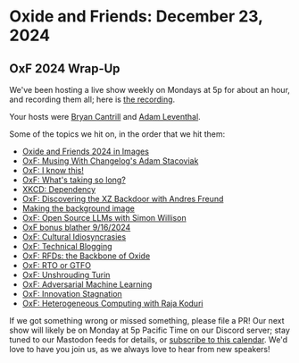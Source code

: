 # Oxide and Friends: December 23, 2024

## OxF 2024 Wrap-Up

We've been hosting a live show weekly on Mondays at 5p for about an hour,
and recording them all; here is
[the recording](https://youtu.be/mZd1KZuQ0gE).

Your hosts were
[Bryan Cantrill](https://bsky.app/profile/bcantrill.bsky.social) and
[Adam Leventhal](https://bsky.app/profile/ahl.bsky.social).

Some of the topics we hit on, in the order that we hit them:

- [Oxide and Friends 2024 in Images](https://ahl.dtrace.org/oxf-2024-in-images/)
- [OxF: Musing With Changelog's Adam Stacoviak](https://oxide-and-friends.transistor.fm/episodes/musing-with-changelogs-adam-stacoviak)
- [OxF: I know this!](https://share.transistor.fm/s/bc3d022c)
- [OxF: What's taking so long?](https://share.transistor.fm/s/a46ddac5)
- [XKCD: Dependency](https://xkcd.com/2347/)
- [OxF: Discovering the XZ Backdoor with Andres Freund](https://share.transistor.fm/s/e2538f7d)
- [Making the background image](https://bsky.app/profile/ahl.bsky.social/post/3lc6kp3m4uk2h)
- [OxF: Open Source LLMs with Simon Willison](https://oxide-and-friends.transistor.fm/episodes/open-source-llms-with-simon-willison)
- [OxF bonus blather 9/16/2024](https://youtu.be/GfGa-1tSST4)
- [OxF: Cultural Idiosyncrasies](https://youtu.be/d3yrCo6k4Jo)
- [OxF: Technical Blogging](https://oxide-and-friends.transistor.fm/episodes/technical-blogging)
- [OxF: RFDs: the Backbone of Oxide](https://oxide-and-friends.transistor.fm/episodes/rfds-the-backbone-of-oxide)
- [OxF: RTO or GTFO](https://oxide-and-friends.transistor.fm/episodes/rto-or-gfto)
- [OxF: Unshrouding Turin](https://oxide-and-friends.transistor.fm/episodes/unshrouding-turin-or-benvenuto-a-torino)
- [OxF: Adversarial Machine Learning](https://oxide-and-friends.transistor.fm/episodes/adversarial-machine-learning)
- [OxF: Innovation Stagnation](https://oxide-and-friends.transistor.fm/episodes/innovation-stagnation)
- [OxF: Heterogeneous Computing with Raja Koduri](https://oxide-and-friends.transistor.fm/episodes/heterogeneous-computing-with-raja-koduri)

If we got something wrong or missed something, please file a PR!
Our next show will likely be on Monday at 5p Pacific Time on our Discord
server; stay tuned to our Mastodon feeds for details, or [subscribe to this
calendar](https://calendar.google.com/calendar/ical/c_318925f4185aa71c4524d0d6127f31058c9e21f29f017d48a0fca6f564969cd0%40group.calendar.google.com/public/basic.ics).
We'd love to have you join us, as we always love to hear from new speakers!

